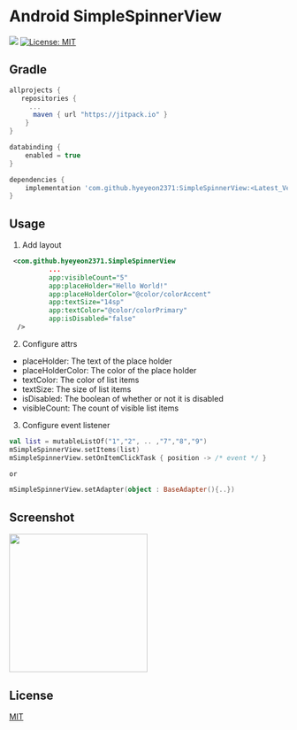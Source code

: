 # Android SimpleSpinnerView
<img src ="https://img.shields.io/badge/version-0.0.2-brightgreen.svg"/> [![License: MIT](https://img.shields.io/badge/License-MIT-yellow.svg)](https://opensource.org/licenses/MIT)

## Gradle
``` gradle
allprojects {
   repositories {
     ...
      maven { url "https://jitpack.io" }
    }
}
```
``` gradle
databinding { 
    enabled = true
}

dependencies {
    implementation 'com.github.hyeyeon2371:SimpleSpinnerView:<Latest_Version>'
}
```

## Usage
1. Add layout
``` xml
 <com.github.hyeyeon2371.SimpleSpinnerView
          ... 
          app:visibleCount="5"
          app:placeHolder="Hello World!"
          app:placeHolderColor="@color/colorAccent"
          app:textSize="14sp"
          app:textColor="@color/colorPrimary"
          app:isDisabled="false"
  />
```
2. Configure attrs
- placeHolder: The text of the place holder
- placeHolderColor: The color of the place holder
- textColor: The color of list items
- textSize: The size of list items
- isDisabled: The boolean of whether or not it is disabled 
- visibleCount: The count of visible list items 

3. Configure event listener
``` kotlin
val list = mutableListOf("1","2", .. ,"7","8","9")
mSimpleSpinnerView.setItems(list)
mSimpleSpinnerView.setOnItemClickTask { position -> /* event */ }

or 

mSimpleSpinnerView.setAdapter(object : BaseAdapter(){..})
```

## Screenshot
<img src="https://user-images.githubusercontent.com/42951723/71900989-4b89b380-31a2-11ea-8034-5596ada56c1e.gif" width="250px"/>

## License 
<a href="https://github.com/hyeyeon2371/SimpleSpinnerView/blob/master/LICENSE">MIT</a>
